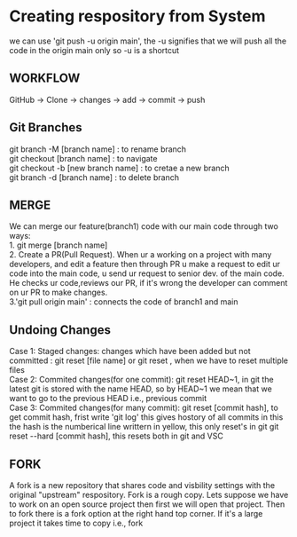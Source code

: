 # Creating respository from System
we can use 'git push -u origin main', the -u signifies that we will push all the code in the origin main only so -u is a shortcut 
<h2>WORKFLOW</h2>
GitHub -> Clone -> changes -> add -> commit -> push
<h2>Git Branches</h2>
git branch -M [branch name] : to rename branch
<br>
git checkout [branch name] : to navigate
<br>
git checkout -b [new branch name] : to cretae a new branch
<br>
git branch -d [branch name] : to delete branch 
<h2>MERGE</h2>
We can merge our feature(branch1) code with our main code through two ways:
<br>
1. git merge [branch name]
<br>
2. Create a PR(Pull Request). When ur a working on a project with many developers, and edit a feature then through PR u make a request to edit ur code into the main code, u send ur request to senior dev. of the main code. He checks ur code,reviews our PR, if it's wrong the developer can comment on ur PR to make changes.
<br>
3.'git pull origin main' : connects the code of branch1 and main 
<h2> Undoing Changes </h2>
Case 1: Staged changes: changes which have been added but not committed : git reset [file name] or git reset , when we have to reset multiple files
<br>
Case 2: Commited changes(for one commit): git reset HEAD~1, in git the latest git is stored with the name HEAD, so by HEAD~1 we mean that we want to go to the previous HEAD i.e., previous commit 
<br>
Case 3: Commited changes(for many commit): git reset [commit hash], to get commit hash, frist write 'git log' this gives hostory of all commits in this the hash is the numberical line writtern in yellow, this only reset's in git
git reset --hard [commit hash], this resets both in git and VSC 
<h2>FORK</h2>
A fork is a new repository that shares code and visbility settings with the original "upstream" respository. Fork is a rough copy.
Lets suppose we have to work on an open source project then first we will open that project. Then to fork there is a fork option at the right hand top corner. If it's a large project it takes time to copy i.e., fork 
